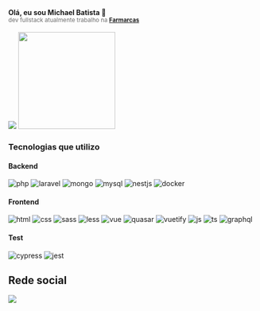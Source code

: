 <div>
    <b>Olá, eu sou Michael Batista 🧑</b>
    <br />
    <small style="color:#6c6c6c;"> 
    dev fullstack atualmente trabalho na <b><a href="https://www.farmarcas.com.br/">Farmarcas</a></b>
    </small>
</div> 
<br />
<div>
    <picture>
  <source
    srcset="https://github-readme-stats.vercel.app/api?username=MichaelB16&show_icons=true&theme=tokyonight"
    media="(prefers-color-scheme: dark)"
  />
  <img src="https://github-readme-stats.vercel.app/api?username=MichaelB16&show_icons=true&theme=tokyonight&layout=compact" />
</picture>

<picture>
  <source
    srcset="https://github-readme-stats.vercel.app/api/top-langs/?username=MichaelB16"
    media="(prefers-color-scheme: dark)"
  />
  <img height="195" src="https://github-readme-stats.vercel.app/api/top-langs/?username=MichaelB16&layout=compact" />
</picture>
</div>


### Tecnologias que utilizo

<div>
    <h4>Backend</h4>
    <div>
            <a><img src="https://img.shields.io/badge/PHP-777BB4?style=for-the-badge&logo=php&logoColor=white" alt="php" /></a>
            <a><img src="https://img.shields.io/badge/Laravel-FF2D20?style=for-the-badge&logo=laravel&logoColor=white" alt="laravel" /></a>
            <a><img src="https://img.shields.io/badge/MongoDB-4EA94B?style=for-the-badge&logo=mongodb&logoColor=white" alt="mongo" /></a>
            <a><img src="https://img.shields.io/badge/MySQL-005C84?style=for-the-badge&logo=mysql&logoColor=white" alt="mysql" /></a>
            <a><img src="https://img.shields.io/badge/nest.js-E0234E?style=for-the-badge&logo=nestjs&logoColor=white" alt="nestjs" /></a>
            <a><img src="https://img.shields.io/badge/Docker-000?style=for-the-badge&logo=docker&logoColor=white" alt="docker" /></a>
        </div>
    </ul>
    <h4>Frontend</h4>
    <div>
         <a><img src="https://img.shields.io/badge/HTML5-E34F26?style=for-the-badge&logo=html5&logoColor=white" alt="html" /></a>
         <a><img src="https://img.shields.io/badge/CSS3-1572B6?style=for-the-badge&logo=css3&logoColor=white" alt="css" /></a>
         <a><img src="https://img.shields.io/badge/Sass-CC6699?style=for-the-badge&logo=sass&logoColor=white" alt="sass" /></a>
         <a><img src="https://img.shields.io/badge/less-2B4C80?style=for-the-badge&logo=less&logoColor=white" alt="less" /></a>
         <a><img src="https://img.shields.io/badge/Vue.js-35495E?style=for-the-badge&logo=vue.js&logoColor=4FC08D" alt="vue" /></a>
         <a><img src="https://img.shields.io/badge/Quasar-16B7FB?style=for-the-badge&logo=quasar&logoColor=black" alt="quasar" /></a>
         <a><img src="https://img.shields.io/badge/Vuetify-1867C0?style=for-the-badge&logo=vuetify&logoColor=AEDDFF" alt="vuetify" /></a>
         <a><img src="https://img.shields.io/badge/JavaScript-F7DF1E?style=for-the-badge&logo=javascript&logoColor=black" alt="js" /></a>
         <a><img src="https://img.shields.io/badge/TypeScript-007ACC?style=for-the-badge&logo=typescript&logoColor=white" alt="ts" /></a>
         <a><img src="https://img.shields.io/badge/-ApolloGraphQL-311C87?style=for-the-badge&logo=apollo-graphql" alt="graphql" /></a>
    </div> 
    <h4>Test</h4>
    <div>
      <a><img src="https://img.shields.io/badge/-cypress-%23E5E5E5?style=for-the-badge&logo=cypress&logoColor=058a5e" alt="cypress" /></a>
      <a><img src="https://img.shields.io/badge/-jest-%23C21325?style=for-the-badge&logo=jest&logoColor=white" alt="jest" /></a>
    </div>  
</div>

## Rede social

<div>
    <a href="https://www.linkedin.com/in/michael-batista-80575a121/">
        <img src='https://img.shields.io/badge/LinkedIn-0077B5?style=for-the-badge&logo=linkedin&logoColor=white' />
    </a>
</div>


